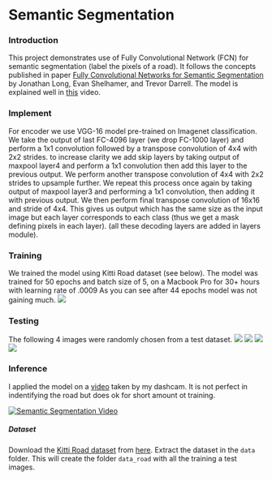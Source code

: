 # Semantic Segmentation
### Introduction
This project demonstrates use of Fully Convolutional Network (FCN) for semantic segmentation (label the pixels of a road).
It follows the concepts published in paper [Fully Convolutional Networks for Semantic Segmentation](https://people.eecs.berkeley.edu/~jonlong/long_shelhamer_fcn.pdf) by Jonathan Long, Evan Shelhamer, and Trevor Darrell. The model is explained well in [this](http://techtalks.tv/talks/fully-convolutional-networks-for-semantic-segmentation/61606/) video.

### Implement

For encoder we use VGG-16 model pre-trained on Imagenet classification. We take the output of last FC-4096 layer (we drop FC-1000 layer) and perform  a 1x1 convolution followed by a transpose convolution of 4x4 with 2x2 strides. to increase clarity we add skip layers by taking output of maxpool layer4 and perform a 1x1 convolution then add this layer to the previous output. We perform another transpose convolution of 4x4 with 2x2 strides to upsample further. We repeat this process once again by taking output of maxpool layer3 and performing a 1x1 convolution, then adding it with previous output. We then perform final transpose convolution of 16x16 and stride of 4x4.
This gives us output which has the same size as the input image but each layer corresponds to each class (thus we get a mask defining pixels in each layer). (all these decoding layers are added in layers module).

### Training
We trained the model using Kitti Road dataset (see below). 
The model was trained for 50 epochs and batch size of 5, on a Macbook Pro for 30+ hours with learning rate of .0009
As you can see after 44 epochs model was not gaining much. 
![](images/training.jpg) 

### Testing
The following 4 images were randomly chosen from a test dataset.
![](images/img1.jpg) 
![](images/img2.jpg) 
![](images/img3.jpg) 
![](images/img4.jpg) 
### Inference
I applied the model on a [video](https://www.youtube.com/watch?v=OdZJMFDMVc8) taken by my dashcam. It is not perfect in indentifying the road but does ok for short amount ot training.

[![Semantic Segmentation Video](https://img.youtube.com/vi/OdZJMFDMVc8/0.jpg)](https://www.youtube.com/watch?v=OdZJMFDMVc8)


##### Dataset
Download the [Kitti Road dataset](http://www.cvlibs.net/datasets/kitti/eval_road.php) from [here](http://www.cvlibs.net/download.php?file=data_road.zip).  Extract the dataset in the `data` folder.  This will create the folder `data_road` with all the training a test images.

